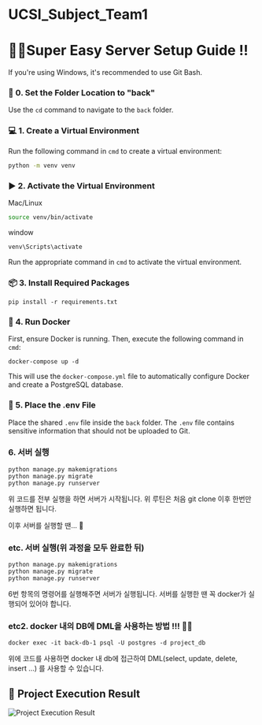 # UCSI_Subject_Team1

# 🚀🚀Super Easy Server Setup Guide !!

If you're using Windows, it's recommended to use Git Bash.  

### 📂 0. Set the Folder Location to "back"  
Use the `cd` command to navigate to the `back` folder.

### 💻 1. Create a Virtual Environment  
Run the following command in `cmd` to create a virtual environment:  
```sh
python -m venv venv
```

### ▶️ 2. Activate the Virtual Environment
Mac/Linux
``` sh
source venv/bin/activate
```
window
``` cmd
venv\Scripts\activate
```
Run the appropriate command in `cmd` to activate the virtual environment.

### 📦 3. Install Required Packages
```
pip install -r requirements.txt
```

### 🐋 4. Run Docker
First, ensure Docker is running. Then, execute the following command in `cmd`:
```
docker-compose up -d
```
This will use the `docker-compose.yml` file to automatically configure Docker and create a PostgreSQL database.

### 📁 5. Place the .env File
Place the shared `.env` file inside the `back` folder.
The `.env` file contains sensitive information that should not be uploaded to Git.

### 6. 서버 실행 
```
python manage.py makemigrations
python manage.py migrate
python manage.py runserver
```

위 코드를 전부 실행을 하면 서버가 시작됩니다.
위 루틴은 처음 git clone 이후 한번만 실행하면 됩니다.

이후 서버를 실행할 땐... 🤔

### etc. 서버 실행(위 과정을 모두 완료한 뒤)
```
python manage.py makemigrations
python manage.py migrate
python manage.py runserver
```
6번 항목의 명령어를 실행해주면 서버가 실행됩니다.
서버를 실행한 땐 꼭 docker가 실행되어 있어야 합니다.

### etc2. docker 내의 DB에 DML을 사용하는 방법 !!! 🚀🚀
```
docker exec -it back-db-1 psql -U postgres -d project_db
```
위에 코드를 사용하면 docker 내 db에 접근하여 DML(select, update, delete, insert ...) 를 사용할 수 있습니다.


## 🚀 Project Execution Result  

![Project Execution Result](https://github.com/user-attachments/assets/6384ef0f-aad1-488f-b7fd-c60d31204f9f)




